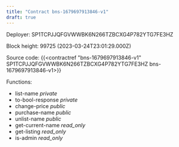 ```yaml
---
title: "Contract bns-1679697913846-v1"
draft: true
---
```

Deployer: SP1TCPJJQFGVWWBK6N266TZBCXG4P782YTG7FE3HZ


 



Block height: 99725 (2023-03-24T23:01:29.000Z)

Source code: {{<contractref "bns-1679697913846-v1" SP1TCPJJQFGVWWBK6N266TZBCXG4P782YTG7FE3HZ bns-1679697913846-v1>}}

Functions:

* list-name _private_
* to-bool-response _private_
* change-price _public_
* purchase-name _public_
* unlist-name _public_
* get-current-name _read_only_
* get-listing _read_only_
* is-admin _read_only_
